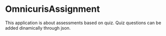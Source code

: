 # OmnicurisAssignment
This application is about assessments based on quiz.
Quiz questions can be added dinamically through json.
